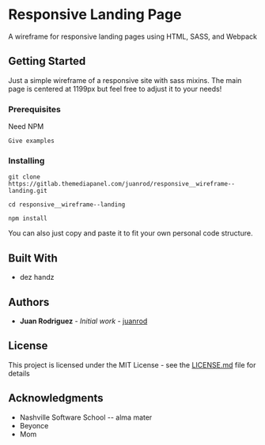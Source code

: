 # Responsive Landing Page

A wireframe for responsive landing pages using HTML, SASS, and Webpack

## Getting Started

Just a simple wireframe of a responsive site with sass mixins. The main page is centered at 1199px but feel free to adjust it to your needs!

### Prerequisites

Need NPM

```
Give examples
```

### Installing

```
git clone https://gitlab.themediapanel.com/juanrod/responsive__wireframe--landing.git
```
```
cd responsive__wireframe--landing
```
```
npm install
```


You can also just copy and paste it to fit your own personal code structure.


## Built With

* dez handz


## Authors

* **Juan Rodriguez** - *Initial work* - [juanrod](http://www.juanrod.co)


## License

This project is licensed under the MIT License - see the [LICENSE.md](LICENSE.md) file for details

## Acknowledgments

* Nashville Software School -- alma mater
* Beyonce 
* Mom